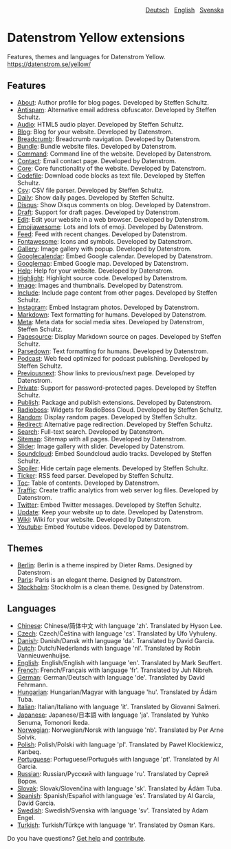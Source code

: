 <p align="right"><a href="README-de.md">Deutsch</a> &nbsp; <a href="README.md">English</a> &nbsp; <a href="README-sv.md">Svenska</a></p>

# Datenstrom Yellow extensions

Features, themes and languages for Datenstrom Yellow. https://datenstrom.se/yellow/

## Features

* [About](https://github.com/schulle4u/yellow-extensions-schulle4u/tree/master/about):
  Author profile for blog pages. Developed by Steffen Schultz.
* [Antispam](https://github.com/schulle4u/yellow-extensions-schulle4u/tree/master/antispam):
  Alternative email address obfuscator. Developed by Steffen Schultz.
* [Audio](https://github.com/schulle4u/yellow-extensions-schulle4u/tree/master/audio):
  HTML5 audio player. Developed by Steffen Schultz.
* [Blog](https://github.com/datenstrom/yellow-extensions/tree/master/source/blog): 
  Blog for your website. Developed by Datenstrom.
* [Breadcrumb](https://github.com/datenstrom/yellow-extensions/tree/master/source/breadcrumb): 
  Breadcrumb navigation. Developed by Datenstrom.
* [Bundle](https://github.com/datenstrom/yellow-extensions/tree/master/source/bundle): 
  Bundle website files. Developed by Datenstrom.
* [Command](https://github.com/datenstrom/yellow-extensions/tree/master/source/command): 
  Command line of the website. Developed by Datenstrom.
* [Contact](https://github.com/datenstrom/yellow-extensions/tree/master/source/contact): 
  Email contact page. Developed by Datenstrom.
* [Core](https://github.com/datenstrom/yellow-extensions/tree/master/source/core): 
  Core functionality of the website. Developed by Datenstrom.
* [Codefile](https://github.com/schulle4u/yellow-extensions-schulle4u/tree/master/codefile): 
  Download code blocks as text file. Developed by Steffen Schultz.
* [Csv](https://github.com/schulle4u/yellow-extensions-schulle4u/tree/master/csv):
  CSV file parser. Developed by Steffen Schultz.
* [Daily](https://github.com/schulle4u/yellow-extensions-schulle4u/tree/master/daily): 
  Show daily pages. Developed by Steffen Schultz.
* [Disqus](https://github.com/datenstrom/yellow-extensions/tree/master/source/disqus): 
  Show Disqus comments on blog. Developed by Datenstrom.
* [Draft](https://github.com/datenstrom/yellow-extensions/tree/master/source/draft): 
  Support for draft pages. Developed by Datenstrom.
* [Edit](https://github.com/datenstrom/yellow-extensions/tree/master/source/edit): 
  Edit your website in a web browser. Developed by Datenstrom.
* [Emojiawesome](https://github.com/datenstrom/yellow-extensions/tree/master/source/emojiawesome): 
  Lots and lots of emoji. Developed by Datenstrom.
* [Feed](https://github.com/datenstrom/yellow-extensions/tree/master/source/feed): 
  Feed with recent changes. Developed by Datenstrom.
* [Fontawesome](https://github.com/datenstrom/yellow-extensions/tree/master/source/fontawesome): 
  Icons and symbols. Developed by Datenstrom.
* [Gallery](https://github.com/datenstrom/yellow-extensions/tree/master/source/gallery): 
  Image gallery with popup. Developed by Datenstrom.
* [Googlecalendar](https://github.com/datenstrom/yellow-extensions/tree/master/source/googlecalendar): 
  Embed Google calendar. Developed by Datenstrom.
* [Googlemap](https://github.com/datenstrom/yellow-extensions/tree/master/source/googlemap): 
  Embed Google map. Developed by Datenstrom.
* [Help](https://github.com/datenstrom/yellow-extensions/tree/master/source/help): 
  Help for your website. Developed by Datenstrom.
* [Highlight](https://github.com/datenstrom/yellow-extensions/tree/master/source/highlight): 
  Highlight source code. Developed by Datenstrom.
* [Image](https://github.com/datenstrom/yellow-extensions/tree/master/source/image): 
  Images and thumbnails. Developed by Datenstrom.
* [Include](https://github.com/schulle4u/yellow-extensions-schulle4u/tree/master/include): 
  Include page content from other pages. Developed by Steffen Schultz.
* [Instagram](https://github.com/datenstrom/yellow-extensions/tree/master/source/instagram): 
  Embed Instagram photos. Developed by Datenstrom.
* [Markdown](https://github.com/datenstrom/yellow-extensions/tree/master/source/markdown): 
  Text formatting for humans. Developed by Datenstrom.
* [Meta](https://github.com/datenstrom/yellow-extensions/tree/master/source/meta):
  Meta data for social media sites. Developed by Datenstrom, Steffen Schultz.
* [Pagesource](https://github.com/schulle4u/yellow-extensions-schulle4u/tree/master/pagesource): 
  Display Markdown source on pages. Developed by Steffen Schultz.
* [Parsedown](https://github.com/datenstrom/yellow-extensions/tree/master/source/parsedown): 
  Text formatting for humans. Developed by Datenstrom.
* [Podcast](https://github.com/schulle4u/yellow-extensions-schulle4u/tree/master/podcast): 
  Web feed optimized for podcast publishing. Developed by Steffen Schultz.
* [Previousnext](https://github.com/datenstrom/yellow-extensions/tree/master/source/previousnext): 
  Show links to previous/next page. Developed by Datenstrom.
* [Private](https://github.com/schulle4u/yellow-extensions-schulle4u/tree/master/private): 
  Support for password-protected pages. Developed by Steffen Schultz.
* [Publish](https://github.com/datenstrom/yellow-extensions/tree/master/source/publish): 
  Package and publish extensions. Developed by Datenstrom.
* [Radioboss](https://github.com/schulle4u/yellow-extensions-schulle4u/tree/master/radioboss): 
  Widgets for RadioBoss Cloud. Developed by Steffen Schultz.
* [Random](https://github.com/schulle4u/yellow-extensions-schulle4u/tree/master/random): 
  Display random pages. Developed by Steffen Schultz.
* [Redirect](https://github.com/schulle4u/yellow-extensions-schulle4u/tree/master/redirect): 
  Alternative page redirection. Developed by Steffen Schultz.
* [Search](https://github.com/datenstrom/yellow-extensions/tree/master/source/search): 
  Full-text search. Developed by Datenstrom.
* [Sitemap](https://github.com/datenstrom/yellow-extensions/tree/master/source/sitemap): 
  Sitemap with all pages. Developed by Datenstrom.
* [Slider](https://github.com/datenstrom/yellow-extensions/tree/master/source/slider): 
  Image gallery with slider. Developed by Datenstrom.
* [Soundcloud](https://github.com/schulle4u/yellow-extensions-schulle4u/tree/master/soundcloud): 
  Embed Soundcloud audio tracks. Developed by Steffen Schultz.
* [Spoiler](https://github.com/schulle4u/yellow-extensions-schulle4u/tree/master/spoiler):
  Hide certain page elements. Developed by Steffen Schultz.
* [Ticker](https://github.com/schulle4u/yellow-extensions-schulle4u/tree/master/ticker): 
  RSS feed parser. Developed by Steffen Schultz.
* [Toc](https://github.com/datenstrom/yellow-extensions/tree/master/source/toc): 
  Table of contents. Developed by Datenstrom.
* [Traffic](https://github.com/datenstrom/yellow-extensions/tree/master/source/traffic): 
  Create traffic analytics from web server log files. Developed by Datenstrom.
* [Twitter](https://github.com/schulle4u/yellow-extensions-schulle4u/tree/master/twitter): 
  Embed Twitter messages. Developed by Steffen Schultz.
* [Update](https://github.com/datenstrom/yellow-extensions/tree/master/source/update): 
  Keep your website up to date. Developed by Datenstrom.
* [Wiki](https://github.com/datenstrom/yellow-extensions/tree/master/source/wiki): 
  Wiki for your website. Developed by Datenstrom.
* [Youtube](https://github.com/datenstrom/yellow-extensions/tree/master/source/youtube): 
  Embed Youtube videos. Developed by Datenstrom.

## Themes

* [Berlin](https://github.com/datenstrom/yellow-extensions/tree/master/source/berlin): 
  Berlin is a theme inspired by Dieter Rams. Designed by Datenstrom.
* [Paris](https://github.com/datenstrom/yellow-extensions/tree/master/source/paris): 
  Paris is an elegant theme. Designed by Datenstrom.
* [Stockholm](https://github.com/datenstrom/yellow-extensions/tree/master/source/stockholm): 
  Stockholm is a clean theme. Designed by Datenstrom.

## Languages

* [Chinese](https://github.com/datenstrom/yellow-extensions/tree/master/source/chinese): Chinese/简体中文 with language 'zh'. Translated by Hyson Lee.
* [Czech](https://github.com/datenstrom/yellow-extensions/tree/master/source/czech): Czech/Čeština with language 'cs'. Translated by Ufo Vyhuleny.
* [Danish](https://github.com/datenstrom/yellow-extensions/tree/master/source/danish): Danish/Dansk with language 'da'. Translated by David Garcia.
* [Dutch](https://github.com/datenstrom/yellow-extensions/tree/master/source/dutch): Dutch/Nederlands with language 'nl'. Translated by Robin Vannieuwenhuijse.
* [English](https://github.com/datenstrom/yellow-extensions/tree/master/source/english): English/English with language 'en'. Translated by Mark Seuffert.
* [French](https://github.com/datenstrom/yellow-extensions/tree/master/source/french): French/Français with language 'fr'. Translated by Juh Nibreh.
* [German](https://github.com/datenstrom/yellow-extensions/tree/master/source/german): German/Deutsch with language 'de'. Translated by David Fehrmann.
* [Hungarian](https://github.com/datenstrom/yellow-extensions/tree/master/source/hungarian): Hungarian/Magyar with language 'hu'. Translated by Ádám Tuba.
* [Italian](https://github.com/datenstrom/yellow-extensions/tree/master/source/italian): Italian/Italiano with language 'it'. Translated by Giovanni Salmeri.
* [Japanese](https://github.com/datenstrom/yellow-extensions/tree/master/source/japanese): Japanese/日本語 with language 'ja'. Translated by Yuhko Senuma, Tomonori Ikeda.
* [Norwegian](https://github.com/datenstrom/yellow-extensions/tree/master/source/norwegian): Norwegian/Norsk with language 'nb'. Translated by Per Arne Solvik.
* [Polish](https://github.com/datenstrom/yellow-extensions/tree/master/source/polish): Polish/Polski with language 'pl'. Translated by Paweł Klockiewicz, Kanbeq.
* [Portuguese](https://github.com/datenstrom/yellow-extensions/tree/master/source/portuguese): Portuguese/Português with language 'pt'. Translated by Al Garcia.
* [Russian](https://github.com/datenstrom/yellow-extensions/tree/master/source/russian): Russian/Русский with language 'ru'. Translated by Сергей Ворон.
* [Slovak](https://github.com/datenstrom/yellow-extensions/tree/master/source/slovak): Slovak/Slovenčina with language 'sk'. Translated by Ádám Tuba.
* [Spanish](https://github.com/datenstrom/yellow-extensions/tree/master/source/spanish): Spanish/Español with language 'es'. Translated by Al Garcia, David Garcia.
* [Swedish](https://github.com/datenstrom/yellow-extensions/tree/master/source/swedish): Swedish/Svenska with language 'sv'. Translated by Adam Engel.
* [Turkish](https://github.com/datenstrom/yellow-extensions/tree/master/source/turkish): Turkish/Türkçe with language 'tr'. Translated by Osman Kars.

Do you have questions? [Get help](https://datenstrom.se/yellow/help/) and [contribute](https://datenstrom.se/yellow/help/contributing-guidelines).
